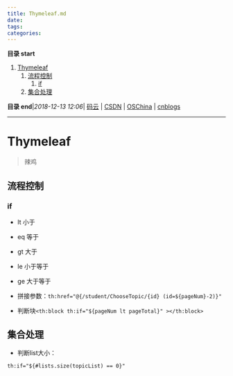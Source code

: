 ```yaml
---
title: Thymeleaf.md
date: 
tags: 
categories: 
---
```


**目录 start**
 
1. [Thymeleaf](#thymeleaf)
    1. [流程控制](#流程控制)
        1. [if](#if)
    1. [集合处理](#集合处理)

**目录 end**|_2018-12-13 12:06_| [码云](https://gitee.com/gin9) | [CSDN](http://blog.csdn.net/kcp606) | [OSChina](https://my.oschina.net/kcp1104) | [cnblogs](http://www.cnblogs.com/kuangcp)
****************************************
# Thymeleaf
> 辣鸡

## 流程控制
### if
- lt 小于 
- eq 等于
- gt 大于
- le 小于等于
- ge 大于等于

- 拼接参数：`th:href="@{/student/ChooseTopic/{id} (id=${pageNum}-2)}"`
- 判断块`<th:block th:if="${pageNum lt pageTotal}" ></th:block>`


## 集合处理

- 判断list大小：
```
th:if="${#lists.size(topicList) == 0}"
```
